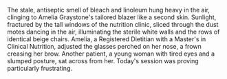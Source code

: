 The stale, antiseptic smell of bleach and linoleum hung heavy in the air, clinging to Amelia Graystone's tailored blazer like a second skin.  Sunlight, fractured by the tall windows of the nutrition clinic, sliced through the dust motes dancing in the air, illuminating the sterile white walls and the rows of identical beige chairs.  Amelia, a Registered Dietitian with a Master's in Clinical Nutrition, adjusted the glasses perched on her nose, a frown creasing her brow.  Another patient, a young woman with tired eyes and a slumped posture, sat across from her.  Today's session was proving particularly frustrating.
